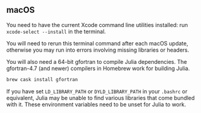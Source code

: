 ## macOS

You need to have the current Xcode command line utilities installed: run `xcode-select --install` in the terminal.

You will need to rerun this terminal command after each macOS update, otherwise you may run into errors involving missing libraries or headers.

You will also need a 64-bit gfortran to compile Julia dependencies. The gfortran-4.7 (and newer) compilers in Homebrew work for building Julia.
```bash 
brew cask install gfortran
```

If you have set `LD_LIBRARY_PATH` or `DYLD_LIBRARY_PATH` in your `.bashrc` or equivalent, Julia may be unable to find various libraries that come bundled with it. These environment variables need to be unset for Julia to work.
